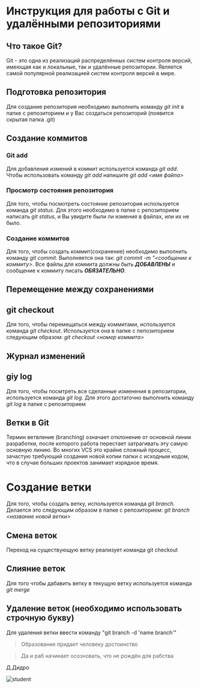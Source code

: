 # Инструкция для работы с Git и удалёнными репозиториями

## Что такое Git?
Git - это одна из реализаций распределённых систем контроля версий, имеющая как и локальные, так и удалённые репозитории. Является самой популярной реализацией систем контроля версий в мире.
## Подготовка репозитория
Для создание репозитория необходимо выполнить команду *git init*  в папке с репозиторием и у Вас создаться репозиторий (появится скрытая папка .git)

## Создание коммитов

### Git add
Для добавления измений в коммит используется команда *git add*. Чтобы использовать команду *git add* напишите *git add <имя файла>*

### Просмотр состояния репозитория
Для того, чтобы посмотреть состояние репозитория используется команда *git status*. Для этого необходимо в папке с репозиторием написать *git status*, и Вы увидите были ли измения в файлах, или их не было.

### Создание коммитов
Для того, чтобы создать коммит(сохранение) необходимо выполнить команду *git commit*. Выполняется она так: *git commit -m "<сообщение к коммиту>*. Все файлы для коммита должны быть ***ДОБАВЛЕНЫ*** и сообщение к коммиту писать ***ОБЯЗАТЕЛЬНО***.

## Перемещение между сохранениями
## git checkout
Для того, чтобы перемещаться между коммитами, используется команда *git checkout*. Используется она в папке с пепозиторием следующим образом: *git checkout <номер коммита>*

## Журнал изменений
## giy log
Для того, чтобы посмтреть все сделанные изменения в репозитории, используется команда *git log*. Для этого достаточно выполнить команду *git log* в папке с репозиторием

## Ветки в Git
Термин ветвление (branching) означает отклонение от основной линии разработки, после
которого работа перестает затрагивать эту самую основную линию. Во многих VCS
это крайне сложный процесс, зачастую требующий создания новой копии папки
с исходным кодом, что в случае больших проектов занимает изрядное время.

# Создание ветки
Для того, чтобы создать ветку, используется команда *git branch*. Делается это следующим образом в папке с репозиторием: *git branch <название новой ветки>*

## Смена веток
Переход на существующую ветку реализует команда git checkout


## Слияние веток

Для того чтобы дабавить ветку в текущую ветку используется команда *git merge <name branch>*

## Удаление веток (необходимо использовать строчную букву)
Для удаления ветки ввести команду "git branch -d 'name branch'"
>Образование придает человеку достоинство

>Да и раб начинает осозновать, что не рождён для рабства

Д.Дидро

![student](https://cdn.readovka.net/n/1154970/1200x630/2cf13132bf.jpg)